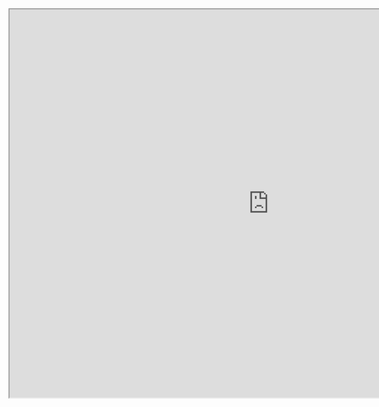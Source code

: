 <html>
  <head>
  </head>
  <body>
    <iframe src="https://public.tableau.com/views/gif_16182940609810/sheet0_1?:showVizHome=no&:embed=yes" width="1024" height="768"></iframe>
  </body>
</html>
